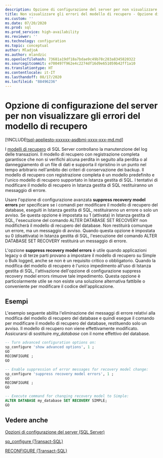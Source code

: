 ```yaml
---
description: Opzione di configurazione del server per non visualizzare gli errori del modello di recupero
title: Non visualizzare gli errori del modello di recupero - Opzione di configurazione del server | Microsoft Docs
ms.custom: ''
ms.date: 07/20/2020
ms.prod: sql
ms.prod_service: high-availability
ms.reviewer: ''
ms.technology: configuration
ms.topic: conceptual
author: MladjoA
ms.author: mlandzic
ms.openlocfilehash: 73681a19df18a7bdae9c49b78c283a8345820322
ms.sourcegitcommit: e700497f962e4c2274df16d9e651059b42ff1a10
ms.translationtype: HT
ms.contentlocale: it-IT
ms.lasthandoff: 08/17/2020
ms.locfileid: "88496236"
---
```

# <a name="suppress-recovery-model-errors-server-configuration-option"></a>Opzione di configurazione del server per non visualizzare gli errori del modello di recupero

[!INCLUDE[tsql-appliesto-xxxxxx-asdbmi-xxxx-xxx-md.md](../../includes/tsql-appliesto-xxxxxx-asdbmi-xxxx-xxx-md.md)]

I [modelli di recupero](https://docs.microsoft.com/sql/relational-databases/backup-restore/recovery-models-sql-server) di SQL Server controllano la manutenzione del log delle transazioni. Il modello di recupero con registrazione completa garantisce che non si verifichi alcuna perdita in seguito alla perdita o al danneggiamento di un file di dati e supporta il ripristino in un punto nel tempo arbitrario nell'ambito dei criteri di conservazione dei backup. Il modello di recupero con registrazione completa è un modello predefinito e l'unico modello di recupero supportato in Istanza gestita di SQL. I tentativi di modificare il modello di recupero in Istanza gestita di SQL restituiranno un messaggio di errore.

Usare l'opzione di configurazione avanzata **suppress recovery model errors** per specificare se i comandi per modificare il modello di recupero del database, eseguiti in Istanza gestita di SQL, restituiranno un errore o solo un avviso. Se questa opzione è impostata su 1 (attivata) in Istanza gestita di SQL, l'esecuzione del comando ALTER DATABASE SET RECOVERY non modificherà il modello di recupero del database. Non restituirà comunque un errore, ma un messaggio di avviso. Quando questa opzione è impostata su 0 (disattivata) in Istanza gestita di SQL, l'esecuzione del comando ALTER DATABASE SET RECOVERY restituirà un messaggio di errore.

L'opzione **suppress recovery model errors** è utile quando applicazioni legacy o di terze parti provano a impostare il modello di recupero su Simple o Bulk logged, anche se non è un requisito critico o obbligatorio. Quando la modifica del modello di recupero è l'unico impedimento all'uso di Istanza gestita di SQL, l'attivazione dell'opzione di configurazione suppress recovery model errors rimuove tale impedimento. Questa opzione è particolarmente utile se non esiste una soluzione alternativa fattibile o conveniente per modificare il codice dell'applicazione.

## <a name="examples"></a>Esempi

L'esempio seguente abilita l'eliminazione dei messaggi di errore relativi alla modifica del modello di recupero del database e quindi esegue il comando per modificare il modello di recupero del database, restituendo solo un avviso. Il modello di recupero non viene effettivamente modificato. Assicurarsi di sostituire *my_database* con il nome effettivo del database.

```sql
-- Turn advanced configuration options on:
sp_configure 'show advanced options', 1 ;  
GO
RECONFIGURE ;  
GO

-- Enable suppression of error messages for recovery model change:
sp_configure 'suppress recovery model errors', 1 ;  
GO
RECONFIGURE ;  
GO

-- Execute command for changing recovery model to Simple:
ALTER DATABASE my_database SET RECOVERY SIMPLE;
GO
```

## <a name="see-also"></a>Vedere anche

[Opzioni di configurazione del server &#40;SQL Server&#41;](../../database-engine/configure-windows/server-configuration-options-sql-server.md)

[sp_configure &#40;Transact-SQL&#41;](../../relational-databases/system-stored-procedures/sp-configure-transact-sql.md)

[RECONFIGURE &#40;Transact-SQL&#41;](../../t-sql/language-elements/reconfigure-transact-sql.md)
